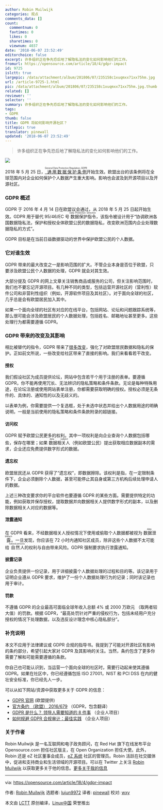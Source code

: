```yaml
---
author: Robin Muilwijk
categories: 观点
comments_data: []
count:
  commentnum: 0
  favtimes: 0
  likes: 0
  sharetimes: 0
  viewnum: 4037
date: '2018-06-07 23:52:49'
editorchoice: false
excerpt: 许多组织正在争先恐后地了解隐私法的变化如何影响他们的工作。
fromurl: https://opensource.com/article/18/4/gdpr-impact
id: 9725
islctt: true
largepic: /data/attachment/album/201806/07/235158c1xuqmxx71xx75hm.jpg
url: /article-9725-1.html
pic: /data/attachment/album/201806/07/235158c1xuqmxx71xx75hm.jpg.thumb.jpg
related: []
reviewer: ''
selector: ''
summary: 许多组织正在争先恐后地了解隐私法的变化如何影响他们的工作。
tags:
- GDPR
thumb: false
title: GDPR 将如何影响开源社区？
titlepic: true
translator: pinewall
updated: '2018-06-07 23:52:49'
---
```



> 
> 许多组织正在争先恐后地了解隐私法的变化如何影响他们的工作。
> 
> 
> 


![](/data/attachment/album/201806/07/235158c1xuqmxx71xx75hm.jpg)


2018 年 5 月 25 日，[<ruby> 通用数据保护条例 <rt>  General Data Protection Regulation, GDPR </rt></ruby>](https://www.eugdpr.org/eugdpr.org.html) 开始生效。欧盟出台的该条例将在全球范围内对企业如何保护个人数据产生重大影响。影响也会波及到开源项目以及开源社区。


### GDPR 概述


GDPR 于 2016 年 4 月 14 日在欧盟议会通过，从 2018 年 5 月 25 日起开始生效。GDPR 用于替代 95/46/EC 号<ruby> 数据保护指令 <rt>  Data Protection Directive </rt></ruby>，该指令被设计用于“协调欧洲各国数据隐私法，保护和授权全体欧盟公民的数据隐私，改变欧洲范围内企业处理数据隐私的方式”。


GDPR 目标是在当前日益数据驱动的世界中保护欧盟公民的个人数据。


### 它对谁生效


GDPR 带来的最大改变之一是影响范围的扩大。不管企业本身是否位于欧盟，只要涉及欧盟公民个人数据的处理，GDPR 就会对其生效。


大部分提及 GDPR 的网上文章关注销售商品或服务的公司，但关注影响范围时，我们也不要忘记开源项目。有几种不同的类型，包括运营开源社区的（营利性）软件公司和非营利性组织（例如，开源软件项目及其社区）。对于面向全球的社区，几乎总是会有欧盟居民加入其中。


如果一个面向全球的社区有对应的在线平台，包括网站、论坛和问题跟踪系统等，那么很可能会涉及欧盟居民的个人数据处理，包括姓名、邮箱地址甚至更多。这些处理行为都需要遵循 GDPR。


### GDPR 带来的改变及其影响


相比被替代的指令，GDPR 带来了[很多改变](https://www.eugdpr.org/key-changes.html)，强化了对欧盟居民数据和隐私的保护。正如前文所说，一些改变给社区带来了直接的影响。我们来看看若干改变。


#### 授权


我们假设社区为成员提供论坛，网站中包含若干个用于注册的表单。要遵循 GDPR，你不能再使用冗长、无法辨识的隐私策略和条件条款。无论是每种特殊用途，在论坛注册或使用网站表单注册，你都需要获取明确的授权。授权必须是无条件的、具体的、通知性的以及无歧义的。


以表单为例，你需要提供一个复选框，处于未选中状态并给出个人数据用途的明确说明，一般是当前使用的隐私策略和条件条款附录的超链接。


#### 访问权


GDPR 赋予欧盟公民更多的权利。其中一项权利是向企业查询个人数据包括哪些，保存在哪里；如果<ruby> 数据相关人 <rt>  data subject </rt></ruby>（例如欧盟公民）提出获取相应数据副本的需求，企业还应免费提供数字形式的数据。


#### 遗忘权


欧盟居民还从 GDPR 获得了“遗忘权”，即数据擦除。该权利是指，在一定限制条件下，企业必须删除个人数据，甚至可能停止其自身或第三方机构后续处理申请人的数据。


上述三种改变要求你的平台软件也要遵循 GDPR 的某些方面。需要提供特定的功能，例如获取并保存授权，提取数据并向数据相关人提供数字形式的副本，以及删除数据相关人对应的数据等。


#### 泄露通知


在 GDPR 看来，不经数据相关人授权情况下使用或偷取个人数据都被视为<ruby> 数据泄露 <rt>  data breach </rt></ruby>。一旦发现，你应该在 72 小时内通知社区成员，除非这些个人数据不太可能给<ruby> 自然人 <rt>  natural persons </rt></ruby>的权利与自由带来风险。GDPR 强制要求执行泄露通知。


#### 披露记录


企业负责提供一份记录，用于详细披露个人数据处理的过程和目的等。该记录用于证明企业遵从 GDPR 要求，维护了一份个人数据处理行为的记录；同时该记录也用于审计。


#### 罚款


不遵循 GDPR 的企业最高可面临全球年收入总额 4% 或 2000 万欧元 （取两者较大值）的罚款。根据 GDPR，“最高处罚针对严重的侵权行为，包括未经用户充分授权的情况下处理数据，以及违反设计理念中核心隐私部分”。


### 补充说明


本文不应用于法律建议或 GDPR 合规的指导书。我提到了可能对开源社区有影响的条约部分，希望引起大家对 GDPR 及其影响的关注。当然，条约包含了更多你需要了解和可能需要遵循的条款。


你自己也可能认识到，当运营一个面向全球的社区时，需要行动起来使其遵循 GDPR。如果在社区中，你已经遵循包括 ISO 27001，NIST 和 PCI DSS 在内的健壮安全标准，你已经先人一步。


可以从如下网站/资源中获取更多关于 GDPR 的信息：


* [GDPR 官网](https://www.eugdpr.org/eugdpr.org.html) (欧盟提供)
* [官方条约 （欧盟） 2016/679](http://eur-lex.europa.eu/legal-content/EN/TXT/?qid=1520531479111&uri=CELEX:32016R0679) （GDPR，包含翻译）
* [GDPR 是什么？ 领导人需要知道的 8 件事](https://enterprisersproject.com/article/2018/4/what-gdpr-8-things-leaders-should-know) （企业人项目）
* [如何规避 GDPR 合规审计：最佳实践](https://enterprisersproject.com/article/2017/9/avoiding-gdpr-compliance-audit-best-practices) （企业人项目）


### 关于作者


Robin Muilwijk 是一名互联网和电子政务顾问，在 Red Hat 旗下在线发布平台 Opensource.com 担任社区版主，在 Open Organization 担任大使。此外，Robin 还是 eZ 社区董事会成员，[eZ 系统](http://ez.no) 社区的管理员。Robin 活跃在社交媒体中，促进和支持商业和生活领域的开源项目。可以在 Twitter 上关注 [Robin Muilwijk](https://opensource.com/users/robinmuilwijk) 以获取更多关于他的信息。[更多关于我的信息](https://opensource.com/users/robinmuilwijk)




---


via: <https://opensource.com/article/18/4/gdpr-impact>


作者: [Robin Muilwijk](https://opensource.com/users/robinmuilwijk) 选题者: [lujun9972](https://github.com/lujun9972) 译者: [pinewall](https://github.com/pinewall) 校对: [wxy](https://github.com/wxy)


本文由 [LCTT](https://github.com/LCTT/TranslateProject) 原创编译，[Linux中国](https://linux.cn/) 荣誉推出